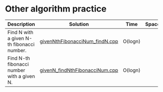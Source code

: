 # Other algorithm practice

|Description|Solution|Time|Space|
|-----------|--------|----|-----|
|Find N with a given N-th fibonacci number.|[givenNthFibonacciNum_findN.cpp]|O(logn)|
|Find N-th fibonacci number with a given N.|[givenN_findNthFibonacciNum.cpp]|O(logn)|


[givenN_findNthFibonacciNum.cpp]: fibonacci/givenN_findNthFibonacciNum.cpp
[givenNthFibonacciNum_findN.cpp]: fibonacci/givenNthFibonacciNum_findN.cpp

